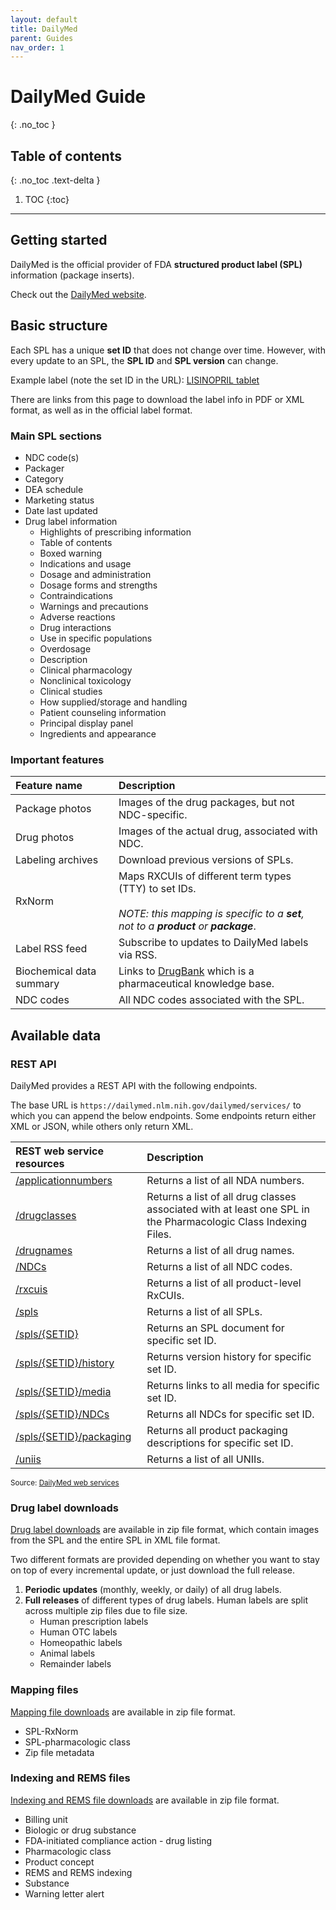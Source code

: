 ```yaml
---
layout: default
title: DailyMed
parent: Guides
nav_order: 1
---
```


# DailyMed Guide
{: .no_toc }

## Table of contents
{: .no_toc .text-delta }

1. TOC
{:toc}

---

## Getting started
DailyMed is the official provider of FDA **structured product label (SPL)** information (package inserts).

Check out the [DailyMed website](https://dailymed.nlm.nih.gov/dailymed/).

## Basic structure
Each SPL has a unique **set ID** that does not change over time.  However, with every update to an SPL, the **SPL ID** and **SPL version** can change.

Example label (note the set ID in the URL): [LISINOPRIL tablet](https://dailymed.nlm.nih.gov/dailymed/drugInfo.cfm?setid=7d6c31e2-b5a4-4279-8013-a8dad37ea73b)

There are links from this page to download the label info in PDF or XML format, as well as in the official label format.

### Main SPL sections
* NDC code(s)
* Packager
* Category
* DEA schedule
* Marketing status
* Date last updated
* Drug label information
    * Highlights of prescribing information
    * Table of contents
    * Boxed warning
    * Indications and usage
    * Dosage and administration
    * Dosage forms and strengths
    * Contraindications
    * Warnings and precautions
    * Adverse reactions
    * Drug interactions
    * Use in specific populations
    * Overdosage
    * Description
    * Clinical pharmacology
    * Nonclinical toxicology
    * Clinical studies
    * How supplied/storage and handling
    * Patient counseling information
    * Principal display panel
    * Ingredients and appearance


### Important features

| Feature name | Description |
| :----------- | :---------- |
| Package photos | Images of the drug packages, but not NDC-specific. |
| Drug photos | Images of the actual drug, associated with NDC. |
| Labeling archives | Download previous versions of SPLs. |
| RxNorm | Maps RXCUIs of different term types (TTY) to set IDs.<br/><br/>*NOTE: this mapping is specific to a **set**, not to a **product** or **package***. |
| Label RSS feed | Subscribe to updates to DailyMed labels via RSS. |
| Biochemical data summary | Links to [DrugBank](https://go.drugbank.com/) which is a pharmaceutical knowledge base. |
| NDC codes | All NDC codes associated with the SPL. |

## Available data

### REST API

DailyMed provides a REST API with the following endpoints.

The base URL is `https://dailymed.nlm.nih.gov/dailymed/services/` to which you can append the below endpoints. Some endpoints return either XML or JSON, while others only return XML.

| REST web service resources | Description |
| :------------------------- | :---------- |
| [/applicationnumbers](https://dailymed.nlm.nih.gov/dailymed/webservices-help/v2/applicationnumbers_api.cfm) | Returns a list of all NDA numbers. |
| [/drugclasses](https://dailymed.nlm.nih.gov/dailymed/webservices-help/v2/drugclasses_api.cfm) | Returns a list of all drug classes associated with at least one SPL in the Pharmacologic Class Indexing Files. |
| [/drugnames](https://dailymed.nlm.nih.gov/dailymed/webservices-help/v2/drugnames_api.cfm) | Returns a list of all drug names. |
| [/NDCs](https://dailymed.nlm.nih.gov/dailymed/webservices-help/v2/NDCs_api.cfm) | Returns a list of all NDC codes. |
| [/rxcuis](https://dailymed.nlm.nih.gov/dailymed/webservices-help/v2/rxcuis_api.cfm) | Returns a list of all product-level RxCUIs. |
| [/spls](https://dailymed.nlm.nih.gov/dailymed/webservices-help/v2/spls_api.cfm) | Returns a list of all SPLs. |
| [/spls/{SETID}](https://dailymed.nlm.nih.gov/dailymed/webservices-help/v2/spls_setid_api.cfm) | Returns an SPL document for specific set ID. |
| [/spls/{SETID}/history](https://dailymed.nlm.nih.gov/dailymed/webservices-help/v2/spls_setid_history_api.cfm) | Returns version history for specific set ID. |
| [/spls/{SETID}/media](https://dailymed.nlm.nih.gov/dailymed/webservices-help/v2/spls_setid_media_api.cfm) | Returns links to all media for specific set ID. |
| [/spls/{SETID}/NDCs](https://dailymed.nlm.nih.gov/dailymed/webservices-help/v2/spls_setid_NDCs_api.cfm) | Returns all NDCs for specific set ID. |
| [/spls/{SETID}/packaging](https://dailymed.nlm.nih.gov/dailymed/webservices-help/v2/spls_setid_packaging_api.cfm) | Returns all product packaging descriptions for specific set ID. |
| [/uniis](https://dailymed.nlm.nih.gov/dailymed/webservices-help/v2/uniis_api.cfm) | Returns a list of all UNIIs. |

<small>Source: [DailyMed web services](https://dailymed.nlm.nih.gov/dailymed/app-support-web-services.cfm)</small>

### Drug label downloads
[Drug label downloads](https://dailymed.nlm.nih.gov/dailymed/spl-resources-all-drug-labels.cfm) are available in zip file format, which contain images from the SPL and the entire SPL in XML file format.

Two different formats are provided depending on whether you want to stay on top of every incremental update, or just download the full release.
1. **Periodic updates** (monthly, weekly, or daily) of all drug labels.
1. **Full releases** of different types of drug labels.  Human labels are split across multiple zip files due to file size.
    * Human prescription labels
    * Human OTC labels
    * Homeopathic labels
    * Animal labels
    * Remainder labels

### Mapping files
[Mapping file downloads](https://dailymed.nlm.nih.gov/dailymed/spl-resources-all-mapping-files.cfm) are available in zip file format.
* SPL-RxNorm
* SPL-pharmacologic class
* Zip file metadata

### Indexing and REMS files
[Indexing and REMS file downloads](https://dailymed.nlm.nih.gov/dailymed/spl-resources-all-indexing-files.cfm) are available in zip file format.
* Billing unit
* Biologic or drug substance
* FDA-initiated compliance action - drug listing
* Pharmacologic class
* Product concept
* REMS and REMS indexing
* Substance
* Warning letter alert
